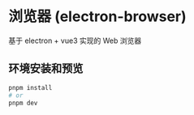 # 浏览器 (electron-browser)

基于 electron + vue3 实现的 Web 浏览器

## 环境安装和预览

```bash
pnpm install
# or
pnpm dev
```
